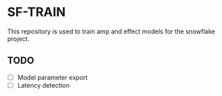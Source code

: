 # SF-TRAIN
This repository is used to train amp and effect models for the snowflake project.

## TODO
- [ ] Model parameter export
- [ ] Latency detection
